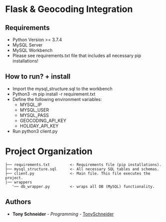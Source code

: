 # Flask & Geocoding Integration

## Requirements

* Python Version >= 3.7.4
* MySQL Server
* MySQL Workbench
* Please see requirements.txt file that includes all necessary pip installations!

## How to run? + install

* Import the mysql_structure.sql to the workbench
* Python3 -m pip install -r requirement.txt
* Define the following environment variables:
  * MYSQL_IP
  * MYSQL_USER
  * MYSQL_PASS
  * GEOCODING_API_KEY
  * HOLIDAY_API_KEY
* Run python3 client.py

# Project Organization

    ├── requirements.txt         <- Requirements file (pip installations).
    ├── mysql_structure.sql      <- All necessary SQL tables and schemas.
    ├── client.py                <- Main file. This file executes the project.
    |── wrappers           
       '── db_wrapper.py         <- wraps all DB (MySQL) functionality.

## Authors

* **Tony Schneider** - *Programming* - [TonySchneider](https://github.com/tonySchneider)